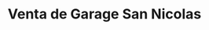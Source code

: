 ---
title: "Venta de Garage San Nicolas"
url: /sangolqui/venta-de-garage-san-nicolas/
shop: Allgemein
---